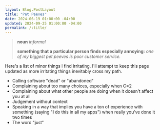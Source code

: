 ```yaml
---
layout: Blog.PostLayout
title: "Pet Peeves"
date: 2024-06-19 01:00:00 -04:00
updated: 2024-09-25 01:00:00 -04:00
permalink: /:title/
---
```


> **noun** _informal_
>
> **something that a particular person finds especially annoying:** _one of my biggest pet peeves is poor customer service._

Here's a list of minor things I find irritating. I'll attempt to keep this page updated as more irritating things inevitably cross my path.

- Calling software "dead" or "abandoned"
- Complaining about too many choices, especially when C=2
- Complaining about what other people are doing when it doesn't affect you at all
- Judgement without context
- Speaking in a way that implies you have a ton of experience with something (saying "I do this in all my apps") when really you've done it two times
- The word "just"
